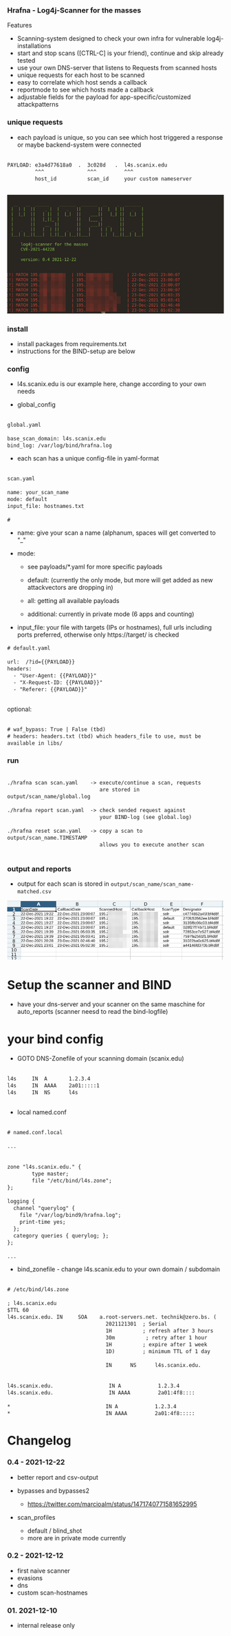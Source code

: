
### Hrafna - Log4j-Scanner for the masses 


Features 

- Scanning-system designed to check your own infra for vulnerable log4j-installations
- start and stop scans ([CTRL-C] is your friend), continue and skip already tested
- use your own DNS-server that listens to Requests from scanned hosts
- unique requests for each host to be scanned 
- easy to correlate which host sends a callback
- reportmode to see which hosts made a callback
- adjustable fields for the payload for app-specific/customized attackpatterns


### unique requests

- each payload is unique, so you can see which host triggered
  a response or maybe backend-system were connected 

~~~

PAYLOAD: e3a4d77618a0  .  3c028d   .  l4s.scanix.edu
         ^^^              ^^^         ^^^
         host_id          scan_id     your custom nameserver


~~~


![img](img/scan04.png)


### install

- install packages from requirements.txt
- instructions for the BIND-setup are below 


### config

- l4s.scanix.edu is our example here, change according to your own needs 


- global_config

~~~

global.yaml

base_scan_domain: l4s.scanix.edu
bind_log: /var/log/bind/hrafna.log

~~~

- each scan has a unique config-file in yaml-format

~~~

scan.yaml

name: your_scan_name
mode: default
input_file: hostnames.txt

# 

~~~


- name: give your scan a name (alphanum, spaces will get converted to "_"
- mode:
    - see payloads/*.yaml for more specific payloads
    
    - default: (currently the only mode, but more will get added as new
      attackvectors are dropping in)
    - all: getting all available payloads
    - additional: currently in private mode (6 apps and counting)
      
- input_file: your file with targets (IPs or hostnames), full urls
  including ports preferred, otherwise only https://target/ is checked

~~~
# default.yaml

url:  /?id={{PAYLOAD}}
headers:
  - "User-Agent: {{PAYLOAD}}"
  - "X-Request-ID: {{PAYLOAD}}"
  - "Referer: {{PAYLOAD}}"


~~~

optional:

~~~

# waf_bypass: True | False (tbd)
# headers: headers.txt (tbd) which headers_file to use, must be available in libs/  

~~~



### run

~~~

./hrafna scan scan.yaml    -> execute/continue a scan, requests
                              are stored in output/scan_name/global.log

./hrafna report scan.yaml  -> check sended request against
                              your BIND-log (see global.log)

./hrafna reset scan.yaml   -> copy a scan to output/scan_name.TIMESTAMP
                              allows you to execute another scan


~~~


### output and reports

- output for each scan is stored in `output/scan_name/scan_name-matched.csv`

![matched](img/report.png)


# Setup the scanner and BIND

- have your dns-server and your scanner on the same maschine for auto_reports
  (scanner neesd to read the bind-logfile)
  

  

# your bind config

- GOTO DNS-Zonefile of your scanning domain (scanix.edu)

~~~

l4s		IN	A	    1.2.3.4
l4s		IN	AAAA	2a01:::::1
l4s		IN	NS     	l4s


~~~




- local named.conf 

~~~

# named.conf.local

...


zone "l4s.scanix.edu." {
        type master;
        file "/etc/bind/l4s.zone";
};

logging {
  channel "querylog" {
    file "/var/log/bind9/hrafna.log";
    print-time yes;
  };
  category queries { querylog; };
};

...

~~~


- bind_zonefile  - change l4s.scanix.edu to your own domain / subdomain

~~~

# /etc/bind/l4s.zone

; l4s.scanix.edu
$TTL 60
l4s.scanix.edu. IN     SOA    a.root-servers.net. technik@zero.bs. (
                                2021121301  ; Serial
                                1H          ; refresh after 3 hours
                                30m          ; retry after 1 hour
                                1H          ; expire after 1 week
                                1D)         ; minimum TTL of 1 day

                                IN      NS      l4s.scanix.edu.


l4s.scanix.edu.                  IN A            1.2.3.4
l4s.scanix.edu.                  IN AAAA         2a01:4f8::::

*                               IN A            1.2.3.4           
*                               IN AAAA         2a01:4f8:::::

~~~





# Changelog





### 0.4 - 2021-12-22

- better report and csv-output


- bypasses and bypasses2
    - https://twitter.com/marcioalm/status/1471740771581652995

- scan_profiles
    - default / blind_shot
    - more are in private mode currently



### 0.2 - 2021-12-12

- first naive scanner
- evasions
- dns
- custom scan-hostnames


### 01. 2021-12-10

- internal release only 
